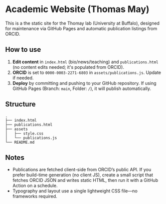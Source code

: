 # Academic Website (Thomas May)

This is a the static site for the Thomay lab (University at Buffalo), designed for maintenance via GitHub Pages and automatic publication listings from ORCID.

## How to use

1. **Edit content** in `index.html` (bio/news/teaching) and `publications.html` (no content edits needed; it's populated from ORCID).
2. **ORCID** is set to `0000-0003-2271-6803` in `assets/publications.js`. Update if needed.
3. **Deploy** by committing and pushing to your GitHub repository. If using GitHub Pages (Branch: `main`, Folder: `/`), it will publish automatically.

## Structure

```
.
├── index.html
├── publications.html
├── assets
│   ├── style.css
│   └── publications.js
└── README.md
```

## Notes
- Publications are fetched client-side from ORCID’s public API. If you prefer build-time generation (no client JS), create a small script that fetches ORCID JSON and writes static HTML, then run it with a GitHub Action on a schedule.
- Typography and layout use a single lightweight CSS file—no frameworks required.
